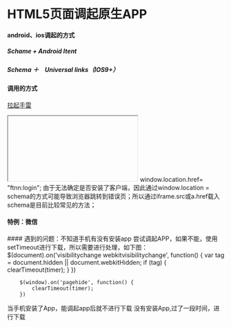 # HTML5页面调起原生APP
#### android、ios调起的方式
##### Schame + Android Itent
##### Schema ＋　Universal links（IOS9+）

#### 调用的方式
 <a href="ftnn:login">拉起手雷</a>
 <iframe src="ftnn:login"></iframe>
 window.location.href= "ftnn:login";
由于无法确定是否安装了客户端，因此通过window.location = schema的方式可能导致浏览器跳转到错误页；所以通过iframe.src或a.href载入schema是目前比较常见的方法；

####  特例：微信
<meta name="apple-itunes-app" content="app-id=,app-argument=">
#### 遇到的问题：不知道手机有没有安装app
    尝试调起APP，如果不能，使用setTimeout进行下载，所以需要进行处理，如下图：
    $(document).on('visibilitychange webkitvisibilitychange', function() {
                var tag = document.hidden || document.webkitHidden;
                if (tag) {
                    clearTimeout(timer);
                }
            })

        $(window).on('pagehide', function() {
            clearTimeout(timer);
        })
        
当手机安装了App，能调起app后就不进行下载
没有安装App,过了一段时间，进行下载
